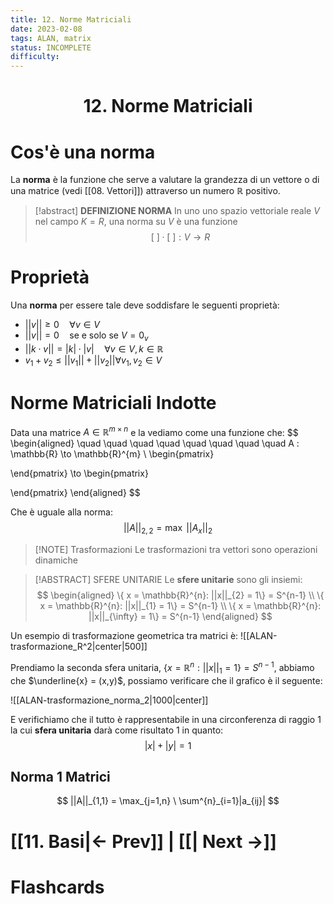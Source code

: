 ```yaml
---
title: 12. Norme Matriciali
date: 2023-02-08
tags: ALAN, matrix
status: INCOMPLETE
difficulty:
---
```


<h1  style="text-align: center;">  12. Norme Matriciali </h1> 






# Cos'è una norma

La **norma** è la funzione  che serve a valutare la grandezza di un vettore o di una matrice (vedi [[08. Vettori]]) attraverso un numero $\mathbb{R}$ positivo.

> [!abstract] **DEFINIZIONE NORMA**
> In uno uno spazio vettoriale reale $V$ nel campo $K=R$, una norma su $V$ è una funzione 
> $$
> [ \ ] \cdot [ \ ] : V \to R 
> $$


# Proprietà
Una **norma** per essere tale deve soddisfare le seguenti proprietà:
- $||v|| \ge 0 \quad \forall v \in V$
- $||v|| = 0 \quad \text{se e solo se } V = 0_{v}$
- $||k \cdot v|| = |k| \cdot |v| \quad \forall v  \in V,k \in \mathbb{R}$
- $v_{1}+v_{2} \le ||v_{1}||+||v_{2}|| \forall v_{1}, v_{2} \in V$



# Norme Matriciali Indotte

Data una matrice $A \in \mathbb{R}^{m\times n}$ e la vediamo come una funzione che:
$$
\begin{aligned}
\quad \quad \quad \quad \quad \quad \quad \quad A : \mathbb{R} \to \mathbb{R}^{m} \\
\begin{pmatrix}

\end{pmatrix} \to
\begin{pmatrix}

\end{pmatrix}
\end{aligned}
$$

Che è uguale alla norma:
$$
|| A ||_{2,2} = \max \ ||A_{x}||_2
$$


> [!NOTE] Trasformazioni
> Le trasformazioni tra vettori sono operazioni dinamiche 


> [!ABSTRACT] SFERE UNITARIE
> Le **sfere unitarie** sono gli insiemi:
> $$
> \begin{aligned}
> \{ x = \mathbb{R}^{n}: ||x||_{2} = 1\} = S^{n-1} \\
> \{ x = \mathbb{R}^{n}: ||x||_{1} = 1\} = S^{n-1} \\
> \{ x = \mathbb{R}^{n}: ||x||_{\infty} = 1\} = S^{n-1}
> \end{aligned}
$$



Un esempio di trasformazione geometrica tra matrici è:
![[ALAN-trasformazione_R^2|center|500]]


Prendiamo la seconda sfera unitaria, $\{ x = \mathbb{R}^{n}: ||x||_{1} = 1\} = S^{n-1}$, abbiamo che $\underline{x} = (x,y)$, possiamo verificare che il grafico è il seguente:

![[ALAN-trasformazione_norma_2|1000|center]]

E verifichiamo che il tutto è rappresentabile in una circonferenza di raggio 1 la cui **sfera unitaria** darà come risultato 1 in quanto:
$$
|x| + |y| = 1
$$


## Norma 1 Matrici

$$
||A||_{1,1} = \max_{j=1,n} \ \sum^{n}_{i=1}|a_{ij}|
$$


# [[11. Basi|← Prev]] | [[| Next →]]






# Flashcards